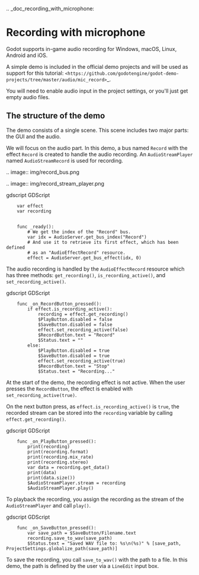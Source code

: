.. _doc_recording_with_microphone:

Recording with microphone
=========================

Godot supports in-game audio recording for Windows, macOS, Linux, Android and
iOS.

A simple demo is included in the official demo projects and will be used as
support for this tutorial:
`<https://github.com/godotengine/godot-demo-projects/tree/master/audio/mic_record>`_.

You will need to enable audio input in the project settings, or you'll just get empty audio files.

The structure of the demo
-------------------------

The demo consists of a single scene. This scene includes two major parts: the
GUI and the audio.

We will focus on the audio part. In this demo, a bus named `Record` with the
effect `Record` is created to handle the audio recording.
An `AudioStreamPlayer` named `AudioStreamRecord` is used for recording.

.. image:: img/record_bus.png

.. image:: img/record_stream_player.png

gdscript GDScript

```
    var effect
    var recording


    func _ready():
        # We get the index of the "Record" bus.
        var idx = AudioServer.get_bus_index("Record")
        # And use it to retrieve its first effect, which has been defined
        # as an "AudioEffectRecord" resource.
        effect = AudioServer.get_bus_effect(idx, 0)
```

The audio recording is handled by the `AudioEffectRecord` resource
which has three methods:
`get_recording()`,
`is_recording_active()`,
and `set_recording_active()`.

gdscript GDScript

```
    func _on_RecordButton_pressed():
        if effect.is_recording_active():
            recording = effect.get_recording()
            $PlayButton.disabled = false
            $SaveButton.disabled = false
            effect.set_recording_active(false)
            $RecordButton.text = "Record"
            $Status.text = ""
        else:
            $PlayButton.disabled = true
            $SaveButton.disabled = true
            effect.set_recording_active(true)
            $RecordButton.text = "Stop"
            $Status.text = "Recording..."
```


At the start of the demo, the recording effect is not active. When the user
presses the `RecordButton`, the effect is enabled with
`set_recording_active(true)`.

On the next button press, as `effect.is_recording_active()` is `true`,
the recorded stream can be stored into the `recording` variable by calling
`effect.get_recording()`.

gdscript GDScript

```
    func _on_PlayButton_pressed():
        print(recording)
        print(recording.format)
        print(recording.mix_rate)
        print(recording.stereo)
        var data = recording.get_data()
        print(data)
        print(data.size())
        $AudioStreamPlayer.stream = recording
        $AudioStreamPlayer.play()
```

To playback the recording, you assign the recording as the stream of the
`AudioStreamPlayer` and call `play()`.

gdscript GDScript

```
    func _on_SaveButton_pressed():
        var save_path = $SaveButton/Filename.text
        recording.save_to_wav(save_path)
        $Status.text = "Saved WAV file to: %s\n(%s)" % [save_path, ProjectSettings.globalize_path(save_path)]
```


To save the recording, you call `save_to_wav()` with the path to a file.
In this demo, the path is defined by the user via a `LineEdit` input box.
